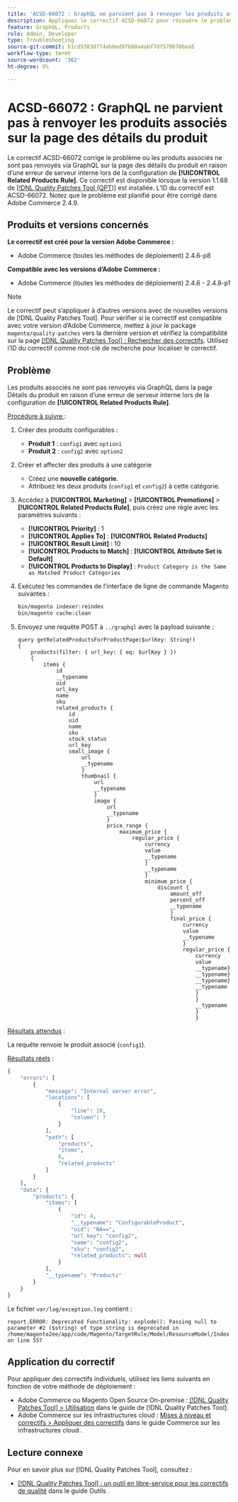 ```yaml
---
title: 'ACSD-66072 : GraphQL ne parvient pas à renvoyer les produits associés sur la page des détails du produit'
description: Appliquez le correctif ACSD-66072 pour résoudre le problème d’Adobe Commerce en raison duquel les produits associés ne sont pas renvoyés via GraphQL sur la page des détails du produit en raison d’une erreur de serveur interne lors de la configuration des règles de produits associés.
feature: GraphQL, Products
role: Admin, Developer
type: Troubleshooting
source-git-commit: b1cd5383d774ab0ed97b80a4abf7df5706706ea5
workflow-type: tm+mt
source-wordcount: '362'
ht-degree: 0%

---
```



# ACSD-66072 : GraphQL ne parvient pas à renvoyer les produits associés sur la page des détails du produit

Le correctif ACSD-66072 corrige le problème où les produits associés ne sont pas renvoyés via GraphQL sur la page des détails du produit en raison d’une erreur de serveur interne lors de la configuration de **[!UICONTROL Related Products Rule]**. Ce correctif est disponible lorsque la version 1.1.68 de [[!DNL Quality Patches Tool (QPT)]](/help/tools/quality-patches-tool/quality-patches-tool-to-self-serve-quality-patches.md) est installée. L’ID du correctif est ACSD-66072. Notez que le problème est planifié pour être corrigé dans Adobe Commerce 2.4.9.

## Produits et versions concernés

**Le correctif est créé pour la version Adobe Commerce :**

* Adobe Commerce (toutes les méthodes de déploiement) 2.4.6-p8

**Compatible avec les versions d’Adobe Commerce :**

* Adobe Commerce (toutes les méthodes de déploiement) 2.4.6 - 2.4.8-p1

>[!NOTE]
>
>Le correctif peut s’appliquer à d’autres versions avec de nouvelles versions de [!DNL Quality Patches Tool]. Pour vérifier si le correctif est compatible avec votre version d’Adobe Commerce, mettez à jour le package `magento/quality-patches` vers la dernière version et vérifiez la compatibilité sur la page [[!DNL Quality Patches Tool] : Rechercher des correctifs](https://experienceleague.adobe.com/tools/commerce-quality-patches/index.html?lang=fr). Utilisez l’ID du correctif comme mot-clé de recherche pour localiser le correctif.

## Problème

Les produits associés ne sont pas renvoyés via GraphQL dans la page Détails du produit en raison d’une erreur de serveur interne lors de la configuration de **[!UICONTROL Related Products Rule]**.

<u>Procédure à suivre </u> :

1. Créer des produits configurables :
   * **Produit 1** : `config1` avec `option1`
   * **Produit 2** : `config2` avec `option2`

1. Créer et affecter des produits à une catégorie
   * Créez une **nouvelle catégorie**.
   * Attribuez les deux produits (`config1` et `config2`) à cette catégorie.

1. Accédez à **[!UICONTROL Marketing]** > **[!UICONTROL Promotions]** > **[!UICONTROL Related Products Rule]**, puis créez une règle avec les paramètres suivants :

   * **[!UICONTROL Priority]** : 1
   * **[!UICONTROL Applies To]** : **[!UICONTROL Related Products]**
   * **[!UICONTROL Result Limit]** : 10
   * **[!UICONTROL Products to Match]** : **[!UICONTROL Attribute Set is Default]**
   * **[!UICONTROL Products to Display]** : `Product Category is the Same as Matched Product Categories`

1. Exécutez les commandes de l’interface de ligne de commande Magento suivantes :

   ```bash
   bin/magento indexer:reindex
   bin/magento cache:clean
   ```

1. Envoyez une requête POST à `../graphql` avec la payload suivante :

   ```
   query getRelatedProductsForProductPage($urlKey: String!) 
   {
       products(filter: { url_key: { eq: $urlKey } }) 
       {
           items {
               id
               __typename
               uid
               url_key
               name
               sku
               related_products {
                   id
                   uid
                   name
                   sku
                   stock_status
                   url_key
                   small_image {
                       url
                       __typename
                       }
                       thumbnail {
                           url
                           __typename
                           }
                           image {
                               url
                               __typename
                               }
                               price_range {
                                   maximum_price {
                                       regular_price {
                                           currency
                                           value
                                           __typename
                                           }
                                           __typename
                                           }
                                           minimum_price {
                                               discount {
                                                   amount_off
                                                   percent_off
                                                   __typename
                                                   }
                                                   final_price {
                                                       currency
                                                       value
                                                       __typename
                                                       }
                                                       regular_price {
                                                           currency
                                                           value
                                                           __typename}
                                                           __typename}
                                                           __typename}
                                                           __typename
                                                           }
                                                           }
                                                           __typename
                                                           }
                                                           }
   ```

<u>Résultats attendus</u> :

La requête renvoie le produit associé (`config1`).

<u>Résultats réels</u> :

```graphql
{
    "errors": [
        {
            "message": "Internal server error",
            "locations": [
                {
                    "line": 10,
                    "column": 7
                }
            ],
            "path": [
                "products",
                "items",
                0,
                "related_products"
            ]
        }
    ],
    "data": {
        "products": {
            "items": [
                {
                    "id": 4,
                    "__typename": "ConfigurableProduct",
                    "uid": "NA==",
                    "url_key": "config2",
                    "name": "config2",
                    "sku": "config2",
                    "related_products": null
                }
            ],
            "__typename": "Products"
        }
    }
}
```

Le fichier `var/log/exception.log` contient :

```
report.ERROR: Deprecated Functionality: explode(): Passing null to parameter #2 ($string) of type string is deprecated in /home/magento2ee/app/code/Magento/TargetRule/Model/ResourceModel/Index.php on line 557
```

## Application du correctif

Pour appliquer des correctifs individuels, utilisez les liens suivants en fonction de votre méthode de déploiement :

* Adobe Commerce ou Magento Open Source On-premise : [[!DNL Quality Patches Tool] > Utilisation](/help/tools/quality-patches-tool/usage.md) dans le guide de [!DNL Quality Patches Tool].
* Adobe Commerce sur les infrastructures cloud : [Mises à niveau et correctifs > Appliquer des correctifs](https://experienceleague.adobe.com/docs/commerce-cloud-service/user-guide/develop/upgrade/apply-patches.html?lang=fr) dans le guide Commerce sur les infrastructures cloud .

## Lecture connexe

Pour en savoir plus sur [!DNL Quality Patches Tool], consultez :

* [[!DNL Quality Patches Tool] : un outil en libre-service pour les correctifs de qualité](/help/tools/quality-patches-tool/quality-patches-tool-to-self-serve-quality-patches.md) dans le guide Outils .
